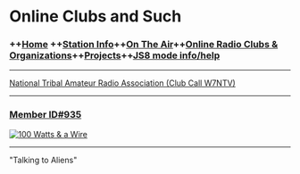 # Online Clubs and Such
### ++[Home](index.md) ++[Station Info](station.md)++[On The Air](ontheair.md)++[Online Radio Clubs & Organizations](clubs.md)++[Projects](projects.md)++[JS8 mode info/help](js8help.md)

---

[National Tribal Amateur Radio Association (Club Call W7NTV)](https://www.facebook.com/NatlTribalHam/)

---

### [Member ID#935](https://bit.ly/2XOV0nl)
[![100 Watts & a Wire](https://i.postimg.cc/Gpb6QKpB/Asset-22-8x-8.png)](https://bit.ly/2XOV0nl)

---
  "Talking to Aliens" 
<!--stackedit_data:
eyJoaXN0b3J5IjpbMTQ1NTQ2NTc2NCw4MjcwMjkwODMsLTI2MD
Q0MzM5OCwtMTYxMTk5NDQ5MSwtMTM1NjU5NTI1OSwtMTYyMjgw
NjcyNiwxNTYyNzc5MTYzXX0=
-->